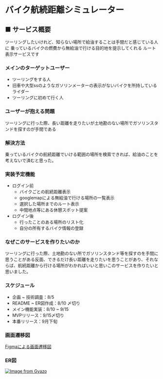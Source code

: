 # バイク航続距離シミュレーター

## ■ サービス概要
ツーリングしたいけれど、知らない場所で給油することは手間だと感じている人に
乗っているバイクの燃費から無給油で行ける目的地を提示してくれる
ルート表示サービスです

### メインのターゲットユーザー
- ツーリングをする人
- 旧車や大型ssのようなガソリンメーターの表示がないバイクを所持しているライダー
- ツーリングに初めて行く人

### ユーザーが抱える問題
ツーリングに行った際、長い距離を走りたいが土地勘のない場所でガソリンスタンドを探すのが手間である

### 解決方法
乗っているバイクの航続距離でいける範囲の場所を検索できれば、給油のことを考えないで済むと思った。

### 実装予定機能
- ログイン前
  - バイクごとの航続距離表示
  - googlemapによる無給油で行ける場所の一覧表示
  - 選択した場所までのルート表示
  - 中間地点等にある休憩スポット提案
- ログイン後
  - 行ったことのある場所のリスト化
  - 自分の所有するバイク情報の登録

### なぜこのサービスを作りたいのか
ツーリングに行った際、土地勘のない所でガソリンスタンド等を探すのを手間に思うことがある反面、できるだけ長い距離を走りたいを思うことがあり、それならば、航続距離から行ける場所がわかればいいと思いこのサービスを作りたいと思いました。

### スケジュール
  - 企画 ~ 技術調査：8/5
  -  README ~ ER図作成：8/10 〆切り
  - メイン機能実装：8/10 ~ 9/15 
  - MVPリリース：9/15〆切り
  - 本番リリース：9月下旬


### 画面遷移図
[Figmaによる画面遷移図](https://www.figma.com/file/tB9FYyamcDmlHXOAkKnisY/RUNTEQ-PF?node-id=0%3A1)


### ER図
[![Image from Gyazo](https://i.gyazo.com/3e48d8442961ac38e99e3d4a9b7d03bf.png)](https://gyazo.com/3e48d8442961ac38e99e3d4a9b7d03bf)
